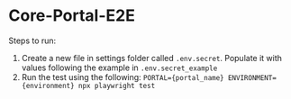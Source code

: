 # Core-Portal-E2E

Steps to run: 

1. Create a new file in settings folder called `.env.secret`. Populate it with values following the example in `.env.secret_example`
2. Run the test using the following: 
`PORTAL={portal_name} ENVIRONMENT={environment} npx playwright test`
